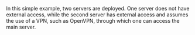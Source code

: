 In this simple example, two servers are deployed. One server does not have external access, while the second server has external access and assumes the use of a VPN, such as OpenVPN, through which one can access the main server.